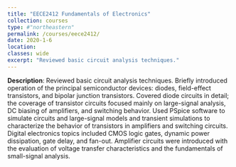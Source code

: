 ```yaml
---
title: "EECE2412 Fundamentals of Electronics"
collection: courses
type: #"northeastern"
permalink: /courses/eece2412/ 
date: 2020-1-6
location: 
classes: wide
excerpt: "Reviewed basic circuit analysis techniques."
---
```


**Description**: Reviewed basic circuit analysis techniques. Briefly introduced operation of the principal semiconductor devices: diodes, field-effect transistors, and bipolar junction transistors. Covered diode circuits in detail; the coverage of transistor circuits focused mainly on large-signal analysis, DC biasing of amplifiers, and switching behavior. Used PSpice software to simulate circuits and large-signal models and transient simulations to characterize the behavior of transistors in amplifiers and switching circuits. Digital electronics topics included CMOS logic gates, dynamic power dissipation, gate delay, and fan-out. Amplifier circuits were introduced with the evaluation of voltage transfer characteristics and the fundamentals of small-signal analysis.